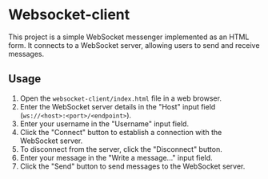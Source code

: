 # Websocket-client

This project is a simple WebSocket messenger implemented as an HTML form. It connects to a WebSocket server, allowing users to send and receive messages.

## Usage

1. Open the `websocket-client/index.html` file in a web browser.
2. Enter the WebSocket server details in the "Host" input field (`ws://<host>:<port>/<endpoint>`).
3. Enter your username in the "Username" input field.
4. Click the "Connect" button to establish a connection with the WebSocket server.
5. To disconnect from the server, click the "Disconnect" button.
6. Enter your message in the "Write a message..." input field.
7. Click the "Send" button to send messages to the WebSocket server.
